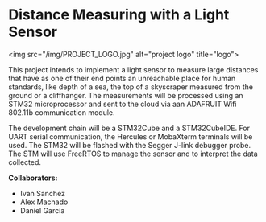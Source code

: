 # Distance Measuring with a Light Sensor

<img src=\"/img/PROJECT_LOGO.jpg\" alt=\"project logo\" title=\"logo\">

This project intends to implement a light sensor to measure large distances that have as one of their end points an unreachable place for human standards, like depth of a sea, the top of a skyscraper measured from the ground or a cliffhanger. The measurements will be processed using an STM32 microprocessor and sent to the cloud via aan ADAFRUIT Wifi 802.11b communication module. 

The development chain will be a STM32Cube and a STM32CubeIDE. For UART serial communication, the Hercules or MobaXterm terminals will be used. The STM32 will be flashed with the Segger J-link debugger probe. The STM will use FreeRTOS to manage the sensor and to interpret the data collected.

**Collaborators:**
* Ivan Sanchez
* Alex Machado
* Daniel Garcia
